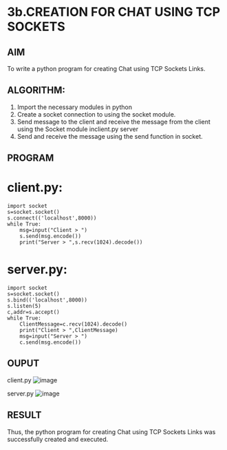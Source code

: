# 3b.CREATION FOR CHAT USING TCP SOCKETS
## AIM
To write a python program for creating Chat using TCP Sockets Links.
## ALGORITHM:
1. Import the necessary modules in python
2. Create a socket connection to using the socket module.
3. Send message to the client and receive the message from the client using the Socket module inclient.py
 server
4. Send and receive the message using the send function in socket.
## PROGRAM

# client.py:
```
import socket
s=socket.socket()
s.connect(('localhost',8000))
while True:
    msg=input("Client > ")
    s.send(msg.encode())
    print("Server > ",s.recv(1024).decode())
```
# server.py:

```
import socket
s=socket.socket()
s.bind(('localhost',8000))
s.listen(5)
c,addr=s.accept()
while True:
    ClientMessage=c.recv(1024).decode()
    print("Client > ",ClientMessage)
    msg=input("Server > ")
    c.send(msg.encode())

```
    
## OUPUT

client.py
![image](https://github.com/user-attachments/assets/ea698457-35f3-4d59-9cde-ee0b0a410016)


server.py
![image](https://github.com/user-attachments/assets/1d42d292-0f6e-43aa-b409-87709378b467)



## RESULT
Thus, the python program for creating Chat using TCP Sockets Links was successfully 
created and executed.
